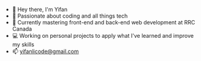 - 👋 Hey there, I'm Yifan
- 👀 Passionate about coding and all things tech
- 🌱 Currently mastering front-end and back-end web development at RRC Canada
- 💻 Working on personal projects to apply what I've learned and improve my skills
- 📫 yifanlicode@gmail.com

<!---
yifanlicode/yifanlicode is a ✨ special ✨ repository because its `README.md` (this file) appears on your GitHub profile.
You can click the Preview link to take a look at your changes.
--->
